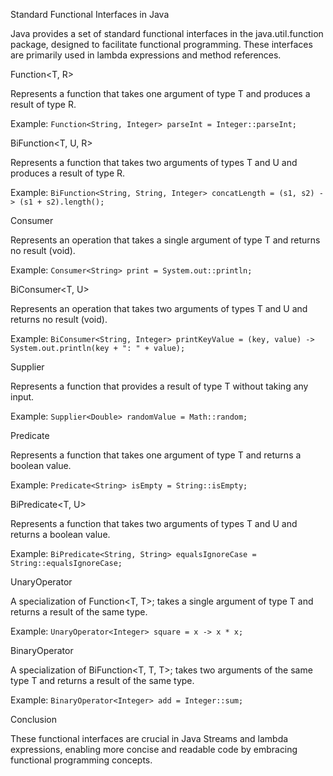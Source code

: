 Standard Functional Interfaces in Java

Java provides a set of standard functional interfaces in the java.util.function package, designed to facilitate functional programming. These interfaces are primarily used in lambda expressions and method references.

Function<T, R>

Represents a function that takes one argument of type T and produces a result of type R.

Example: ``Function<String, Integer> parseInt = Integer::parseInt;``

BiFunction<T, U, R>

Represents a function that takes two arguments of types T and U and produces a result of type R.

Example: ``BiFunction<String, String, Integer> concatLength = (s1, s2) -> (s1 + s2).length();``

Consumer<T>

Represents an operation that takes a single argument of type T and returns no result (void).

Example: ``Consumer<String> print = System.out::println;``

BiConsumer<T, U>

Represents an operation that takes two arguments of types T and U and returns no result (void).

Example: ``BiConsumer<String, Integer> printKeyValue = (key, value) -> System.out.println(key + ": " + value);``

Supplier<T>

Represents a function that provides a result of type T without taking any input.

Example: ``Supplier<Double> randomValue = Math::random;``

Predicate<T>

Represents a function that takes one argument of type T and returns a boolean value.

Example: ``Predicate<String> isEmpty = String::isEmpty;``

BiPredicate<T, U>

Represents a function that takes two arguments of types T and U and returns a boolean value.

Example: ``BiPredicate<String, String> equalsIgnoreCase = String::equalsIgnoreCase;``

UnaryOperator<T>

A specialization of Function<T, T>; takes a single argument of type T and returns a result of the same type.

Example: ``UnaryOperator<Integer> square = x -> x * x;``

BinaryOperator<T>

A specialization of BiFunction<T, T, T>; takes two arguments of the same type T and returns a result of the same type.

Example: ``BinaryOperator<Integer> add = Integer::sum;``

Conclusion

These functional interfaces are crucial in Java Streams and lambda expressions, enabling more concise and readable code by embracing functional programming concepts.


